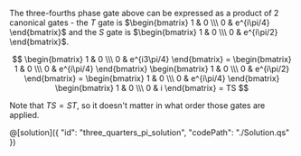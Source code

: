 The three-fourths phase gate above can be expressed as a product of 2 canonical gates - the $T$ gate is $\begin{bmatrix} 1 & 0 \\\ 0 & e^{i\pi/4} \end{bmatrix}$ and the $S$ gate is $\begin{bmatrix} 1 & 0 \\\ 0 & e^{i\pi/2} \end{bmatrix}$.

$$
\begin{bmatrix} 1 & 0 \\\ 0 & e^{i3\pi/4} \end{bmatrix} = 
\begin{bmatrix} 1 & 0 \\\ 0 & e^{i\pi/4} \end{bmatrix} \begin{bmatrix} 1 & 0 \\\ 0 & e^{i\pi/2} \end{bmatrix} = 
\begin{bmatrix} 1 & 0 \\\ 0 & e^{i\pi/4} \end{bmatrix} \begin{bmatrix} 1 & 0 \\\ 0 & i \end{bmatrix} = 
TS
$$

Note that $TS = ST$, so it doesn't matter in what order those gates are applied.

@[solution]({
    "id": "three_quarters_pi_solution",
    "codePath": "./Solution.qs"
})
